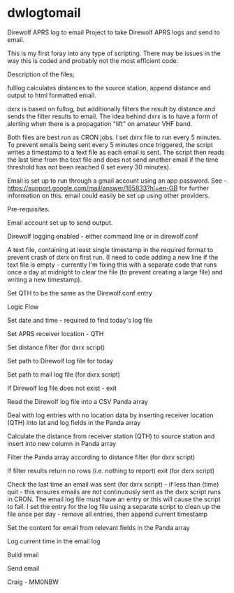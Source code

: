 # dwlogtomail
Direwolf APRS log to email
Project to take Direwolf APRS logs and send to email.

This is my first foray into any type of scripting.  There may be issues in the way this is coded and probably not the most efficient code.

Description of the files;

fulllog calculates distances to the source station, append distance and output to html formatted email.

dxrx is based on fullog, but additionally filters the result by distance and sends the filter results to email.
The idea behind dxrx is to have a form of alerting when there is a propagation "lift" on amateur VHF band.

Both files are best run as CRON jobs.  I set dxrx file to run every 5 minutes.  To prevent emails being sent every 5 minutes once triggered, the script writes
a timestamp to a text file as each email is sent.  The script then reads the last time from the text file and does not send another email if the time threshold
has not been reached (I set every 30 minutes).

Email is set up to run through a gmail account using an app password.  See - https://support.google.com/mail/answer/185833?hl=en-GB for further information on this.
email could easily be set up using other providers.

Pre-requisites.

Email account set up to send output.

Direwolf logging enabled - either command line or in direwolf.conf

A text file, containing at least single timestamp in the required format to prevent crash of dxrx on first run.  (I need to code adding a new line if the text file is empty - currently I'm fixing this with a separate code that runs once a day at midnight to clear the file (to prevent creating a large file) and writing a new timestamp).

Set QTH to be the same as the Direwolf.conf entry

Logic Flow

Set date and time - required to find today's log file

Set APRS receiver location - QTH

Set distance filter (for dxrx script)

Set path to Direwolf log file for today

Set path to mail log file (for dxrx script)

  If Direwolf log file does not exist - exit

Read the Direwolf log file into a CSV Panda array

Deal with log entries with no location data by inserting receiver location (QTH) into lat and log fields in the Panda array

Calculate the distance from receiver station (QTH) to source station and insert into new column in Panda array

Filter the Panda array according to distance filter (for dxrx script)

  If filter results return no rows (i.e. nothing to report) exit (for dxrx script)

Check the last time an email was sent (for dxrx script) - if less than (time) quit - this ensures emails are not continuously sent as the dxrx script runs in CRON.
The email log file must have an entry or this will cause the script to fail.  I set the entry for the log file using a separate script to clean up the file once per day - remove all entries, then append current timestamp

Set the content for email from relevant fields in the Panda array

Log current time in the email log

Build email

Send email





Craig - MM0NBW
